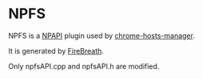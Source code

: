 NPFS
====================

NPFS is a [NPAPI](http://developer.chrome.com/extensions/npapi.html) plugin used by [chrome-hosts-manager](https://github.com/gbk/chrome-hosts-manager).

It is generated by [FireBreath](http://www.firebreath.org/).

Only npfsAPI.cpp and npfsAPI.h are modified.
